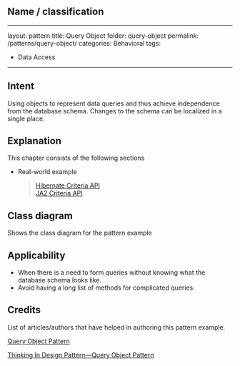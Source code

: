## Name / classification

---
layout: pattern
title: Query Object
folder: query-object
permalink: /patterns/query-object/
categories: Behavioral
tags:
- Data Access
---



## Intent

Using objects to represent data queries and thus achieve independence from the database schema. Changes to the schema can be localized in a single place. 

## Explanation

This chapter consists of the following sections
  * Real-world example

	> [Hibernate Criteria API](http://docs.jboss.org/hibernate/core/3.2/api/org/hibernate/Criteria.html)  
     [JA2 Criteria API](http://docs.oracle.com/javaee/6/api/javax/persistence/criteria/package-summary.html)

## Class diagram

Shows the class diagram for the pattern example

## Applicability

- When there is a need to form queries without knowing what the database schema looks like.
- Avoid having a long list of methods for complicated queries.

## Credits

List of articles/authors that have helped in authoring this pattern example.

[Query Object Pattern](https://www.hojjatk.com/2018/08/query-object-pattern.html)

[Thinking In Design Pattern—Query Object Pattern](https://www.cnblogs.com/OceanEyes/archive/2012/11/14/think-in-design-pattern-query-object.html)